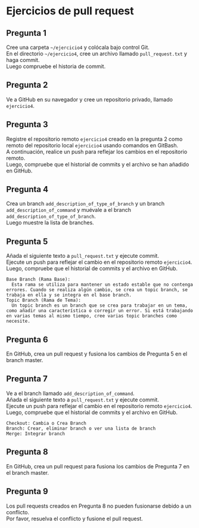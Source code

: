 # Ejercicios de pull request

## Pregunta 1

Cree una carpeta `~/ejercicio4` y colócala bajo control Git.<br>
En el directorio `~/ejercicio4`, cree un archivo llamado `pull_request.txt` y haga commit.<br>
Luego compruebe el historia de commit.

## Pregunta 2

Ve a GitHub en su navegador y cree un repositorio privado, llamado `ejercicio4`.

## Pregunta 3

Registre el repositorio remoto `ejercicio4` creado en la pregunta 2 como remoto del repositorio local `ejercicio4` usando comandos en GitBash.<br>
A continuación, realice un push para reflejar los cambios en el repositorio remoto.<br>
Luego, compruebe que el historial de commits y el archivo se han añadido en GitHub.

## Pregunta 4

Crea un branch `add_description_of_type_of_branch` y un branch `add_description_of_command` y muévale a el branch `add_description_of_type_of_branch`.<br>
Luego muestre la lista de branches.

## Pregunta 5

Añada el siguiente texto a `pull_request.txt` y ejecute commit.<br>
Ejecute un push para reflejar el cambio en el repositorio remoto `ejercicio4`.<br>
Luego, compruebe que el historial de commits y el archivo en GitHub.
```
Base Branch (Rama Base):
  Esta rama se utiliza para mantener un estado estable que no contenga errores. Cuando se realiza algún cambio, se crea un topic branch, se trabaja en ella y se integra en el base branch.
Topic Branch (Rama de Tema):
  Un topic branch es un branch que se crea para trabajar en un tema, como añadir una característica o corregir un error. Si está trabajando en varias temas al mismo tiempo, cree varias topic branches como necesite.
```

## Pregunta 6

En GitHub, crea un pull request y fusiona los cambios de Pregunta 5 en el branch master.

## Pregunta 7

Ve a el branch llamado `add_description_of_command`.<br>
Añada el siguiente texto a `pull_request.txt` y ejecute commit.<br>
Ejecute un push para reflejar el cambio en el repositorio remoto `ejercicio4`.<br>
Luego, compruebe que el historial de commits y el archivo en GitHub.

```
Checkout: Cambia o Crea Branch
Branch: Crear, eliminar branch o ver una lista de branch
Merge: Integrar branch
```

## Pregunta 8

En GitHub, crea un pull request para fusiona los cambios de Pregunta 7 en el branch master.

## Pregunta 9

Los pull requests creados en Pregunta 8 no pueden fusionarse debido a un conflicto.<br>
Por favor, resuelva el conflicto y fusione el pull request.
